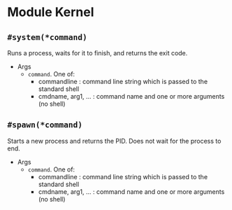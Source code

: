 # Module Kernel

## `#system(*command)`
Runs a process, waits for it to finish, and returns the exit code.
- Args
  + `command`. One of:
     - commandline : command line string which is passed to the standard shell
     - cmdname, arg1, ... : command name and one or more arguments (no shell)

## `#spawn(*command)`
Starts a new process and returns the PID.
Does not wait for the process to end.
- Args
  + `command`. One of:
     - commandline : command line string which is passed to the standard shell
     - cmdname, arg1, ... : command name and one or more arguments (no shell)

